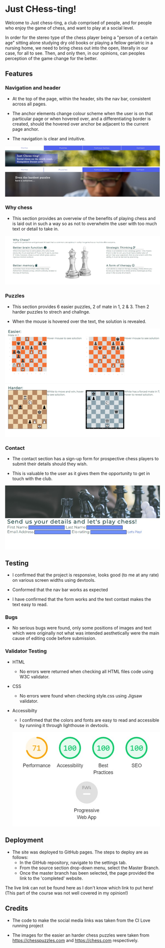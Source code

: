 # Just CHess-ting!

Welcome to Just chess-ting, a club comprised of people, and for people who enjoy the game of chess, and want to play at a social level.

In order for the stereo type of the chess player being a "person of a certain age" sitting alone studying dry old books or playing a fellow geriatric in a nursing home, we need to bring chess out into the open, literally in our case, for all to see.
Then, and only then, in our opinions, can peoples perception of the game change for the better.

## Features

### Navigation and header
* At the top of the page, within the header, sits the nav bar, consistent across all pages.

* The anchor elements change colour scheme when the user is on that particular page or when hovered over, and a differentiating border is created, should the hovered over anchor be adjacent to the current page anchor.

* The navigation is clear and intuitive.

![Index nav](/assets/images/readme/index_nav.jpg)
![Puzzles nav](/assets/images/readme/puzzles_nav.jpg)

### Why chess
    
* This section provides an overveiw of the benefits of playing chess and is laid out in such a way so as not to overwhelm the user with too much text or detail to take in.

![Why chess](/assets/images/readme/why_chess.jpg)

### Puzzles
    
* This section provides 6 easier puzzles, 2 of mate in 1, 2 & 3. Then 2 harder puzzles to strech and challnge.
    
* When the mouse is hovered over the text, the solution is revealed.

![Easier Puzzles](/assets/images/readme/puzzles_easy.jpg)
![Harder Puzzles](/assets/images/readme/puzzles_hard.jpg)

### Contact

* The contact section has a sign-up form for prospective chess players to submit their details should they wish.

* This is valuable to the user as it gives them the opportunity to get in touch with the club.

![Contact form](/assets/images/readme/contact_form.jpg)


## Testing

* I confirmed that the project is responsive, looks good (to me at any rate) on various screen widths using devtools.

* Conformed that the nav bar works as expected

* I have confirmed that the form works and the text contast makes the text easy to read.

### Bugs

* No serious bugs were found, only some positions of images and text which were originally not what was intended aesthetically were the main cause of editing code before submission.

### Validator Testing

* HTML
    * No errors were returned when checking all HTML files code using W3C validator.

* CSS
    * No errors were found when checking style.css using Jigsaw validator.

* Accessibilty
    * I confirmed that the colors and fonts are easy to read and accessible by running it through lighthouse in devtools.

    ![Lighthouse report](/assets/images/readme/accessibility_lighthouse.jpg)

## Deployment

* The site was deployed to GitHub pages. The steps to deploy are as follows:
    * In the GitHub repository, navigate to the settings tab.
    * From the source section drop-down menu, select the Master Branch.
    * Once the master branch has been selected, the page provided the link to the 'completed' website.

The live link can not be found here as I don't know which link to put here! (This part of the course was not well covered in my opinion!)

## Credits

* The code to make the social media links was taken from the CI Love running project

* The images for the easier an harder chess puzzles were taken from https://chesspuzzles.com and https://chess.com respectively.